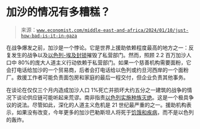 <!--yml

category: 未分类

日期：2024 年 05 月 27 日 14:51:59

-->

# 加沙的情况有多糟糕？

> 来源：[`www.economist.com/middle-east-and-africa/2024/01/10/just-how-bad-is-it-in-gaza`](https://www.economist.com/middle-east-and-africa/2024/01/10/just-how-bad-is-it-in-gaza)

在战争爆发之前，加沙是一个悖论。它是世界上援助依赖程度最高的地方之一：反复发生的战争以及[以色列-埃及封锁](https://www.economist.com/middle-east-and-africa/2022/07/14/young-palestinians-in-gaza-cannot-find-work-and-cannot-leave)摧毁了私营部门。然而，照顾 2.2 百万加沙人口中 80%的庞大人道主义行动依赖于私营部门。如果一个慈善机构需要面粉，它会打电话给加沙的一个贸易商，后者会打电话给以色列或约旦河西岸的一个面粉厂。救援工作者可能负责面包房和家庭的最后一程交付，但企业负责其他事务。

在谈论在仅仅三个月内造成加沙人口 1%死亡并损坏大约五分之一建筑的战争的情况下谈论供应链可能听起来荒谬。南非指责[以色列实施种族灭绝](https://www.economist.com/the-economist-explains/2023/11/10/how-the-term-genocide-is-misused-in-the-israel-hamas-war)。这是一个极具争议的说法。尽管如此，深化的人道主义危机是 21 世纪最严重的之一。援助机构表示，如果没有改变，今年更多的加沙巴勒斯坦人将死于[饥饿和疾病](https://www.economist.com/middle-east-and-africa/2024/01/04/war-hunger-and-disease-stalk-gazas-22m-people)，而不是以色列的轰炸。
